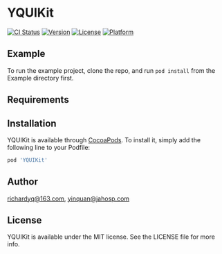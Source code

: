 # YQUIKit

[![CI Status](https://img.shields.io/travis/richardyq@163.com/YQUIKit.svg?style=flat)](https://travis-ci.org/richardyq@163.com/YQUIKit)
[![Version](https://img.shields.io/cocoapods/v/YQUIKit.svg?style=flat)](https://cocoapods.org/pods/YQUIKit)
[![License](https://img.shields.io/cocoapods/l/YQUIKit.svg?style=flat)](https://cocoapods.org/pods/YQUIKit)
[![Platform](https://img.shields.io/cocoapods/p/YQUIKit.svg?style=flat)](https://cocoapods.org/pods/YQUIKit)

## Example

To run the example project, clone the repo, and run `pod install` from the Example directory first.

## Requirements

## Installation

YQUIKit is available through [CocoaPods](https://cocoapods.org). To install
it, simply add the following line to your Podfile:

```ruby
pod 'YQUIKit'
```

## Author

richardyq@163.com, yinquan@jahosp.com

## License

YQUIKit is available under the MIT license. See the LICENSE file for more info.
